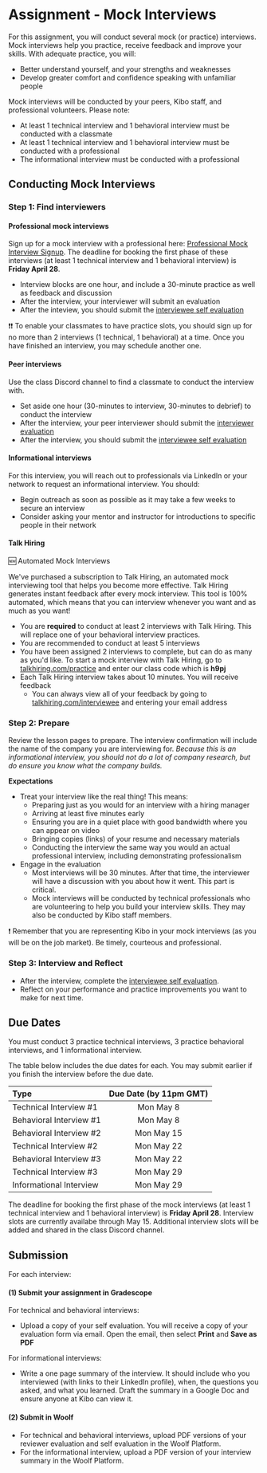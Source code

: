 # Assignment - Mock Interviews

For this assignment, you will conduct several mock (or practice) interviews. Mock interviews help you practice, receive feedback and improve your skills. With adequate practice, you will: 

- Better understand yourself, and your strengths and weaknesses
- Develop greater comfort and confidence speaking with unfamiliar people

Mock interviews will be conducted by your peers, Kibo staff, and professional volunteers. Please note:

- At least 1 technical interview and 1 behavioral interview must be conducted with a classmate
- At least 1 technical interview and 1 behavioral interview must be conducted with a professional
- The informational interview must be conducted with a professional

## Conducting Mock Interviews

### Step 1: Find interviewers

#### Professional mock interviews
Sign up for a mock interview with a professional here: <a href="https://lu.ma/kibo-mockinterviews" target="_blank">Professional Mock Interview Signup</a>. The deadline for booking the first phase of these interviews (at least 1 technical interview and 1 behavioral interview) is **Friday April 28**.

- Interview blocks are one hour, and include a 30-minute practice as well as feedback and discussion
- After the interview, your interviewer will submit an evaluation
- After the inteview, you should submit the <a href="https://forms.gle/xzL6N7VKfpbLrn8y8" target="_blank">interviewee self evaluation</a>

<aside> 
❗❗ To enable your classmates to have practice slots, you should sign up for no more than 2 interviews (1 technical, 1 behavioral) at a time. Once you have finished an interview, you may schedule another one. 
</aside>


#### Peer interviews
Use the class Discord channel to find a classmate to conduct the interview with. 

- Set aside one hour (30-minutes to interview, 30-minutes to debrief) to conduct the interview
- After the interview, your peer interviewer should submit the <a href="https://forms.gle/WLLEVSoir9dhRHhR9" target="_blank">interviewer evaluation</a>
- After the interview, you should submit the <a href="https://forms.gle/xzL6N7VKfpbLrn8y8" target="_blank">interviewee self evaluation</a>

#### Informational interviews
For this interview, you will reach out to professionals via LinkedIn or your network to request an informational interview. You should:

- Begin outreach as soon as possible as it may take a few weeks to secure an interview 
- Consider asking your mentor and instructor for introductions to specific people in their network

#### Talk Hiring

<aside>
  🆕 Automated Mock Interviews
  </aside>
  
We've purchased a subscription to Talk Hiring, an automated mock interviewing tool that helps you become more effective. Talk Hiring generates instant feedback after every mock interview.  This tool is 100% automated, which means that you can interview whenever you want and as much as you want!
- You are **required** to conduct at least 2 interviews with Talk Hiring. This will replace one of your behavioral interview practices. 
- You are recommended to conduct at least 5 interviews
- You have been assigned 2 interviews to complete, but can do as many as you'd like. To start a mock interview with Talk Hiring, go to <a href="talkhiring.com/practice" target="_blank">talkhiring.com/practice</a> and enter our class code which is **h9pj** 
- Each Talk Hiring interview takes about 10 minutes. You will receive feedback 
  - You can always view all of your feedback by going to <a href="http://talkhiring.com/interviewee" target="_blank">talkhiring.com/interviewee</a> and entering your email address


### Step 2: Prepare 
Review the lesson pages to prepare. The interview confirmation will include the name of the company you are interviewing for. _Because this is an informational interview, you should not do a lot of company research, but do ensure you know what the company builds._ 

**Expectations**

- Treat your interview like the real thing! This means:
  - Preparing just as you would for an interview with a hiring manager
  - Arriving at least five minutes early 
  - Ensuring you are in a quiet place with good bandwidth where you can appear on video 
  - Bringing copies (links) of your resume and necessary materials
  - Conducting the interview the same way you would an actual professional interview, including demonstrating professionalism 
- Engage in the evaluation
  - Most interviews will be 30 minutes. After that time, the interviewer will have a discussion with you about how it went. This part is critical.
  - Mock interviews will be conducted by technical professionals who are volunteering to help you build your interview skills. They may also be conducted by Kibo staff members.

<aside>
❗ Remember that you are representing Kibo in your mock interviews (as you will be on the job market). Be timely, courteous and professional.
</aside>

### Step 3: Interview and Reflect
- After the interview, complete the <a href="https://forms.gle/xzL6N7VKfpbLrn8y8" target="_blank">interviewee self evaluation</a>. 
- Reflect on your performance and practice improvements you want to make for next time.


## Due Dates
You must conduct 3 practice technical interviews, 3 practice behavioral interviews, and 1 informational interview. 

The table below includes the due dates for each. You may submit earlier if you finish the interview before the due date. 

| Type                                      | Due Date (by 11pm GMT)
| :---                                              |  :----: 
| Technical Interview #1                            | Mon May 8
| Behavioral Interview #1                           | Mon May 8
| Behavioral Interview #2                           | Mon May 15
| Technical Interview #2                            | Mon May 22
| Behavioral Interview #3                           | Mon May 22
| Technical Interview #3                            | Mon May 29
| Informational Interview                           | Mon May 29

The deadline for booking the first phase of the mock interviews (at least 1 technical interview and 1 behavioral interview) is **Friday April 28**. Interview slots are currently availabe through May 15. Additional interview slots will be added and shared in the class Discord channel.

## Submission

For each interview:

#### (1) Submit your assignment in Gradescope
For technical and behavioral interviews:
- Upload a copy of your self evaluation. You will receive a copy of your evaluation form via email. Open the email, then select **Print** and **Save as PDF**

For informational interviews:
- Write a one page summary of the interview. It should include who you interviewed (with links to their LinkedIn profile), when, the questions you asked, and what you learned. Draft the summary in a Google Doc and ensure anyone at Kibo can view it. 


#### (2) Submit in Woolf
- For technical and behavioral interviews, upload PDF versions of your reviewer evaluation and self evaluation in the Woolf Platform.
- For the informational interview, upload a PDF version of your interview summary in the Woolf Platform.

